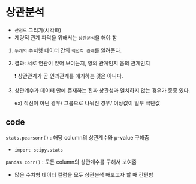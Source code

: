 # 상관분석

- `산점도` 그리기(시각화)
- 계량적 관계 파악을 위해서는 `상관분석`을 해야 함



1. `두개의` 수치형 데이터 간의 `직선적 관계`를 알려준다.

2. 결과: 서로 연관이 있어 보이는지, 양의 관계인지 음의 관계인지

   :exclamation: 상관관계가 곧 인과관계를 얘기하는 것은 아니다.

3. 상관계수가 데이터 안에 존재하는 진짜 상관성과 일치하지 않는 경우가 종종 있다.

   ex) 직선이 아닌 경우/ 그룹으로 나눠진 경우/ 이상값이 일부 극단값



## code

`stats.pearsonr()` : 해당 column의 상관계수와 p-value 구해줌

- `import scipy.stats`

`pandas corr()` : 모든 column의 상관계수를 구해서 보여줌

- 많은 수치형 데이터 컬럼을 모두 상관분석 해보고자 할 때 간편함
